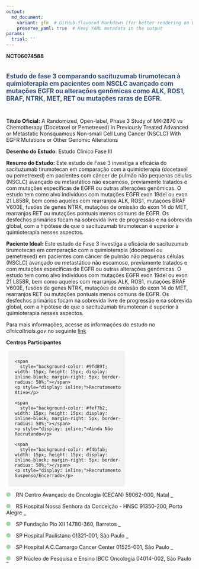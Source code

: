 ```yaml
---
output: 
  md_document:
    variant: gfm  # GitHub-flavored Markdown (for better rendering on GitHub)
    preserve_yaml: true  # Keep YAML metadata in the output
params:
  trial: ''
---
```


**NCT06074588**

<div style="padding: 5px 5px 5px 0px; font-size: 1.20em; font-weight: bold; color: #2E4A7F; text-align: left; margin-bottom: 20px">

Estudo de fase 3 comparando sacituzumab tirumotecan à quimioterapia em
pacientes com NSCLC avançado com mutações EGFR ou alterações genômicas
como ALK, ROS1, BRAF, NTRK, MET, RET ou mutações raras de EGFR.

</div>

**Título Oficial:** A Randomized, Open-label, Phase 3 Study of MK-2870
vs Chemotherapy (Docetaxel or Pemetrexed) in Previously Treated Advanced
or Metastatic Nonsquamous Non-small Cell Lung Cancer (NSCLC) With EGFR
Mutations or Other Genomic Alterations

**Desenho do Estudo:** Estudo Clinico Fase III

**Resumo do Estudo:** Este estudo de Fase 3 investiga a eficácia do
sacituzumab tirumotecan em comparação com a quimioterapia (docetaxel ou
pemetrexed) em pacientes com câncer de pulmão não pequenas células
(NSCLC) avançado ou metastático não escamoso, previamente tratados e com
mutações específicas de EGFR ou outras alterações genômicas. O estudo
tem como alvo indivíduos com mutações EGFR exon 19del ou exon 21 L858R,
bem como aqueles com rearranjos ALK, ROS1, mutações BRAF V600E, fusões
de genes NTRK, mutações de omissão do exon 14 do MET, rearranjos RET ou
mutações pontuais menos comuns de EGFR. Os desfechos primários focam na
sobrevida livre de progressão e na sobrevida global, com a hipótese de
que o sacituzumab tirumotecan é superior à quimioterapia nesses
aspectos.

**Paciente Ideal:** Este estudo de Fase 3 investiga a eficácia do
sacituzumab tirumotecan em comparação com a quimioterapia (docetaxel ou
pemetrexed) em pacientes com câncer de pulmão não pequenas células
(NSCLC) avançado ou metastático não escamoso, previamente tratados e com
mutações específicas de EGFR ou outras alterações genômicas. O estudo
tem como alvo indivíduos com mutações EGFR exon 19del ou exon 21 L858R,
bem como aqueles com rearranjos ALK, ROS1, mutações BRAF V600E, fusões
de genes NTRK, mutações de omissão do exon 14 do MET, rearranjos RET ou
mutações pontuais menos comuns de EGFR. Os desfechos primários focam na
sobrevida livre de progressão e na sobrevida global, com a hipótese de
que o sacituzumab tirumotecan é superior à quimioterapia nesses
aspectos.

Para mais informações, acesse as informações do estudo no
*clinicaltrials.gov* no seguinte
[link](https://clinicaltrials.gov/ct2/show/NCT06074588)

**Centros Participantes**

<div style="margin-bottom: 8px; margin-left: 5px; padding: 8px; max-width: 300px; background-color: #f3f2f1; border-radius: 8px;">

<div style="margin-left: 10px;">

    <span 
      style="background-color: #9fd89f; width: 15px; height: 15px; display: inline-block; margin-right: 5px; border-radius: 50%;"></span>
    <p style="display: inline;">Recrutamento Ativo</p>

</div>

<div style="margin-left: 10px;">

    <span 
      style="background-color: #fef7b2; width: 15px; height: 15px; display: inline-block; margin-right: 5px; border-radius: 50%;"></span>
    <p style="display: inline;">Ainda Não Recrutando</p>

</div>

<div style="margin-left: 10px;">

    <span 
      style="background-color: #f4bfab; width: 15px; height: 15px; display: inline-block; margin-right: 5px; border-radius: 50%;"></span>
    <p style="display: inline;">Recrutamento Suspenso/Encerrado</p>

</div>

</div>

<span style="display: inline-block; width: 12px; height: 12px; border-radius: 50%; margin-right: 10px; padding-bottom: 0px; background-color: #9fd89f;"></span>
RN Centro Avançado de Oncologia (CECAN) 59062-000, Natal
<span style="color: #2E4A7F; text-decoration: none; font-weight: 500; font-size: 0.8">[REPORTAR
ERRO](https://flazar.shinyapps.io/formsapp?study_nct_id=NCT06074588&location_id=LIGANORTERIOGRANDENSECONTRAOCANCERCENTRODEPESQUISACLINICASITE0447NATALRIOGRANDEDONORTE59075740BRAZIL&location_full_name=Centro%20Avan%C3%A7ado%20de%20Oncologia%20%28CECAN%29%2C%2059062-000%2C%20Natal&form_type=Reportar%20Erro)</span>

<span style="display: inline-block; width: 12px; height: 12px; border-radius: 50%; margin-right: 10px; padding-bottom: 0px; background-color: #9fd89f;"></span>
RS Hospital Nossa Senhora da Conceição - HNSC 91350-200, Porto Alegre
<span style="color: #2E4A7F; text-decoration: none; font-weight: 500; font-size: 0.8">[REPORTAR
ERRO](https://flazar.shinyapps.io/formsapp?study_nct_id=NCT06074588&location_id=HOSPITALNOSSASENHORADACONCEICAOCENTROINTEGRADODEPESQUISAEMONCOLOGIASITE0440PORTOALEGRERIOGRANDEDOSUL91350200BRAZIL&location_full_name=Hospital%20Nossa%20Senhora%20da%20Concei%C3%A7%C3%A3o%20-%20HNSC%2C%2091350-200%2C%20Porto%20Alegre&form_type=Reportar%20Erro)</span>

<span style="display: inline-block; width: 12px; height: 12px; border-radius: 50%; margin-right: 10px; padding-bottom: 0px; background-color: #9fd89f;"></span>
SP Fundação Pio XII 14780-360, Barretos
<span style="color: #2E4A7F; text-decoration: none; font-weight: 500; font-size: 0.8">[REPORTAR
ERRO](https://flazar.shinyapps.io/formsapp?study_nct_id=NCT06074588&location_id=FUNDACAOPIOXIIHOSPITALDECANCERDEBARRETOSSITE0444BARRETOSSAOPAULO14784400BRAZIL&location_full_name=Funda%C3%A7%C3%A3o%20Pio%20XII%2C%2014780-360%2C%20Barretos&form_type=Reportar%20Erro)</span>

<span style="display: inline-block; width: 12px; height: 12px; border-radius: 50%; margin-right: 10px; padding-bottom: 0px; background-color: #9fd89f;"></span>
SP Hospital Paulistano 01321-001, São Paulo
<span style="color: #2E4A7F; text-decoration: none; font-weight: 500; font-size: 0.8">[REPORTAR
ERRO](https://flazar.shinyapps.io/formsapp?study_nct_id=NCT06074588&location_id=HOSPITALPAULISTANOAMERICASONCOLOGIASITE0441SAOPAULO01321001BRAZIL&location_full_name=Hospital%20Paulistano%2C%2001321-001%2C%20S%C3%A3o%20Paulo&form_type=Reportar%20Erro)</span>

<span style="display: inline-block; width: 12px; height: 12px; border-radius: 50%; margin-right: 10px; padding-bottom: 0px; background-color: #9fd89f;"></span>
SP Hospital A.C.Camargo Cancer Center 01525-001, São Paulo
<span style="color: #2E4A7F; text-decoration: none; font-weight: 500; font-size: 0.8">[REPORTAR
ERRO](https://flazar.shinyapps.io/formsapp?study_nct_id=NCT06074588&location_id=ACCAMARGOCANCERCENTERCAPECSITE0442SAOPAULO01509010BRAZIL&location_full_name=Hospital%20A.C.Camargo%20Cancer%20Center%2C%2001525-001%2C%20S%C3%A3o%20Paulo&form_type=Reportar%20Erro)</span>

<span style="display: inline-block; width: 12px; height: 12px; border-radius: 50%; margin-right: 10px; padding-bottom: 0px; background-color: #9fd89f;"></span>
SP Núcleo de Pesquisa e Ensino IBCC Oncologia 04014-002, São Paulo
<span style="color: #2E4A7F; text-decoration: none; font-weight: 500; font-size: 0.8">[REPORTAR
ERRO](https://flazar.shinyapps.io/formsapp?study_nct_id=NCT06074588&location_id=NUCLEODEPESQUISACLINICADAREDESAOCAMILOSITE0446SAOPAULO04014002BRAZIL&location_full_name=N%C3%BAcleo%20de%20Pesquisa%20e%20Ensino%20IBCC%20Oncologia%2C%2004014-002%2C%20S%C3%A3o%20Paulo&form_type=Reportar%20Erro)</span>
